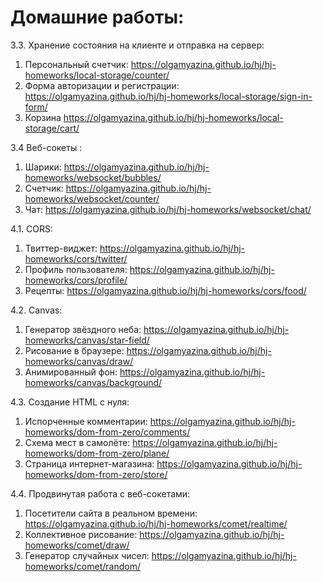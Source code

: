 # Домашние работы:


3.3. Хранение состояния на клиенте и отправка на сервер:
 1. Персональный счетчик: https://olgamyazina.github.io/hj/hj-homeworks/local-storage/counter/
 2. Форма авторизации и регистрации: https://olgamyazina.github.io/hj/hj-homeworks/local-storage/sign-in-form/
 3. Корзина https://olgamyazina.github.io/hj/hj-homeworks/local-storage/cart/

3.4 Веб-сокеты  :
1. Шарики: https://olgamyazina.github.io/hj/hj-homeworks/websocket/bubbles/
2. Счетчик: https://olgamyazina.github.io/hj/hj-homeworks/websocket/counter/
3. Чат: https://olgamyazina.github.io/hj/hj-homeworks/websocket/chat/

4.1. CORS:
1. Твиттер-виджет: https://olgamyazina.github.io/hj/hj-homeworks/cors/twitter/
2. Профиль пользователя: https://olgamyazina.github.io/hj/hj-homeworks/cors/profile/
3. Рецепты: https://olgamyazina.github.io/hj/hj-homeworks/cors/food/

4.2. Canvas:
1. Генератор звёздного неба: https://olgamyazina.github.io/hj/hj-homeworks/canvas/star-field/
2. Рисование в браузере: https://olgamyazina.github.io/hj/hj-homeworks/canvas/draw/
3. Анимированный фон: https://olgamyazina.github.io/hj/hj-homeworks/canvas/background/

4.3. Создание HTML с нуля:
1. Испорченные комментарии: https://olgamyazina.github.io/hj/hj-homeworks/dom-from-zero/comments/
2. Схема мест в самолёте: https://olgamyazina.github.io/hj/hj-homeworks/dom-from-zero/plane/
3. Страница интернет-магазина: https://olgamyazina.github.io/hj/hj-homeworks/dom-from-zero/store/

4.4. Продвинутая работа с веб-сокетами:
1. Посетители сайта в реальном времени: https://olgamyazina.github.io/hj/hj-homeworks/comet/realtime/ 
2. Коллективное рисование: https://olgamyazina.github.io/hj/hj-homeworks/comet/draw/
3. Генератор случайных чисел: https://olgamyazina.github.io/hj/hj-homeworks/comet/random/
